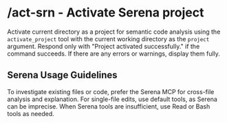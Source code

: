 # /act-srn - Activate Serena project

Activate current directory as a project for semantic code analysis using the `activate_project` tool with the current working directory as the `project` argument. Respond only with "Project activated successfully." if the command succeeds. If there are any errors or warnings, display them fully.

## Serena Usage Guidelines

To investigate existing files or code, prefer the Serena MCP for cross-file analysis and explanation. For single-file edits, use default tools, as Serena can be imprecise. When Serena tools are insufficient, use Read or Bash tools as needed.
